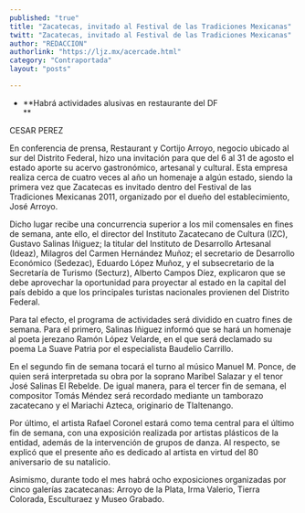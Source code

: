 ```yaml
---
published: "true"
title: "Zacatecas, invitado al Festival de las Tradiciones Mexicanas"
twitt: "Zacatecas, invitado al Festival de las Tradiciones Mexicanas"
author: "REDACCION"
authorlink: "https://ljz.mx/acercade.html"
category: "Contraportada"
layout: "posts"

---
```


*   **Habrá actividades alusivas en restaurante del DF  
    **


  CESAR PEREZ



  En conferencia de prensa, Restaurant y Cortijo Arroyo, negocio ubicado al sur del Distrito Federal, hizo una invitación para que del 6 al 31 de agosto el estado aporte su acervo gastronómico, artesanal y cultural. Esta empresa realiza cerca de cuatro veces al año un homenaje a algún estado, siendo la primera vez que Zacatecas es invitado dentro del Festival de las Tradiciones Mexicanas 2011, organizado por el dueño del establecimiento, José Arroyo.



  Dicho lugar recibe una concurrencia superior a los mil comensales en fines de semana, ante ello, el director del Instituto Zacatecano de Cultura (IZC), Gustavo Salinas Iñiguez; la titular del Instituto de Desarrollo Artesanal (Ideaz), Milagros del Carmen Hernández Muñoz; el secretario de Desarrollo Económico (Sedezac), Eduardo López Muñoz, y el subsecretario de la Secretaría de Turismo (Secturz), Alberto Campos Díez, explicaron que se debe aprovechar la oportunidad para proyectar al estado en la capital del país debido a que los principales turistas nacionales provienen del Distrito Federal.



  Para tal efecto, el programa de actividades será dividido en cuatro fines de semana. Para el primero, Salinas Iñiguez informó que se hará un homenaje al poeta jerezano Ramón López Velarde, en el que será declamado su poema La Suave Patria por el especialista Baudelio Carrillo.



  En el segundo fin de semana tocará el turno al músico Manuel M. Ponce, de quien será interpretada su obra por la soprano Maribel Salazar y el tenor José Salinas El Rebelde. De igual manera, para el tercer fin de semana, el compositor Tomás Méndez será recordado mediante un tamborazo zacatecano y el Mariachi Azteca, originario de Tlaltenango.



  Por último, el artista Rafael Coronel estará como tema central para el último fin de semana, con una exposición realizada por artistas plásticos de la entidad, además de la intervención de grupos de danza. Al respecto, se explicó que el presente año es dedicado al artista en virtud del 80 aniversario de su natalicio.



  Asimismo, durante todo el mes habrá ocho exposiciones organizadas por cinco galerías zacatecanas: Arroyo de la Plata, Irma Valerio, Tierra Colorada, Esculturaez y Museo Grabado.

